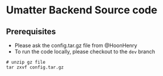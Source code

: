 # Umatter Backend Source code

## Prerequisites

* Please ask the config.tar.gz file from @HoonHenry
* To run the code locally, please checkout to the `dev` branch

```shell
# unzip gz file
tar zxvf config.tar.gz
```
